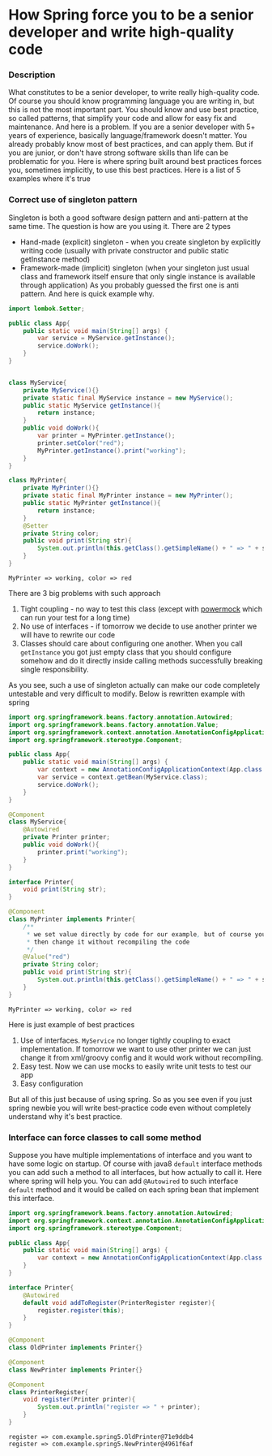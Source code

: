 # How Spring force you to be a senior developer and write high-quality code


### Description

What constitutes to be a senior developer, to write really high-quality code. Of course you should know programming language you are writing in, but this is not the most important part. You should know and use best practice, so called patterns, that simplify your code and allow for easy fix and maintenance.
And here is a problem. If you are a senior developer with 5+ years of experience, basically language/framework doesn't matter. You already probably know most of best practices, and can apply them. But if you are junior, or don't have strong software skills than life can be problematic for you.
Here is where spring built around best practices forces you, sometimes implicitly, to use this best practices. Here is a list of 5 examples where it's true


### Correct use of singleton pattern

Singleton is both a good software design pattern and anti-pattern at the same time. The question is how are you using it. There are 2 types
* Hand-made (explicit) singleton - when you create singleton by explicitly writing code (usually with private constructor and public static getInstance method)
* Framework-made (implicit) singleton (when your singleton just usual class and framework itself ensure that only single instance is available through application)
As you probably guessed the first one is anti pattern. And here is quick example why.
```java
import lombok.Setter;

public class App{
    public static void main(String[] args) {
        var service = MyService.getInstance();
        service.doWork();
    }
}


class MyService{
    private MyService(){}
    private static final MyService instance = new MyService();
    public static MyService getInstance(){
        return instance;
    }
    public void doWork(){
        var printer = MyPrinter.getInstance();
        printer.setColor("red");
        MyPrinter.getInstance().print("working");
    }
}

class MyPrinter{
    private MyPrinter(){}
    private static final MyPrinter instance = new MyPrinter();
    public static MyPrinter getInstance(){
        return instance;
    }
    @Setter
    private String color;
    public void print(String str){
        System.out.println(this.getClass().getSimpleName() + " => " + str + ", color => " + color);
    }
}
```
```
MyPrinter => working, color => red
```
There are 3 big problems with such approach
1. Tight coupling - no way to test this class (except with [powermock](https://github.com/powermock/powermock) which can run your test for a long time)
2. No use of interfaces - if tomorrow we decide to use another printer we will have to rewrite our code
3. Classes should care about configuring one another. When you call `getInstance` you got just empty class that you should configure somehow and do it directly inside calling methods successfully breaking single responsibility.

As you see, such a use of singleton actually can make our code completely untestable and very difficult to modify. Below is rewritten example with spring
```java
import org.springframework.beans.factory.annotation.Autowired;
import org.springframework.beans.factory.annotation.Value;
import org.springframework.context.annotation.AnnotationConfigApplicationContext;
import org.springframework.stereotype.Component;

public class App{
    public static void main(String[] args) {
        var context = new AnnotationConfigApplicationContext(App.class.getPackageName());
        var service = context.getBean(MyService.class);
        service.doWork();
    }
}

@Component
class MyService{
    @Autowired
    private Printer printer;
    public void doWork(){
        printer.print("working");
    }
}

interface Printer{
    void print(String str);
}

@Component
class MyPrinter implements Printer{
    /**
     * we set value directly by code for our example, but of course you can do it from app props and
     * then change it without recompiling the code
     */
    @Value("red")
    private String color;
    public void print(String str){
        System.out.println(this.getClass().getSimpleName() + " => " + str + ", color => " + color);
    }
}
```
```
MyPrinter => working, color => red
```

Here is just example of best practices
1. Use of interfaces. `MyService` no longer tightly coupling to exact implementation. If tomorrow we want to use other printer we can just change it from xml/groovy config and it would work without recompiling.
2. Easy test. Now we can use mocks to easily write unit tests to test our app
3. Easy configuration

But all of this just because of using spring. So as you see even if you just spring newbie you will write best-practice code even without completely understand why it's best practice. 

### Interface can force classes to call some method
Suppose you have multiple implementations of interface and you want to have some logic on startup. Of course with java8 `default` interface methods you can add such a method to all interfaces, but how actually to call it.
Here where spring will help you. You can add `@Autowired` to such interface `default` method and it would be called on each spring bean that implement this interface.

```java
import org.springframework.beans.factory.annotation.Autowired;
import org.springframework.context.annotation.AnnotationConfigApplicationContext;
import org.springframework.stereotype.Component;

public class App{
    public static void main(String[] args) {
        var context = new AnnotationConfigApplicationContext(App.class.getPackageName());
    }
}

interface Printer{
    @Autowired
    default void addToRegister(PrinterRegister register){
        register.register(this);
    }
}

@Component
class OldPrinter implements Printer{}

@Component
class NewPrinter implements Printer{}

@Component
class PrinterRegister{
    void register(Printer printer){
        System.out.println("register => " + printer);
    }
}
```
```
register => com.example.spring5.OldPrinter@71e9ddb4
register => com.example.spring5.NewPrinter@4961f6af
```